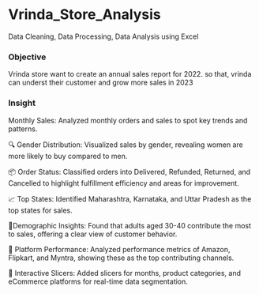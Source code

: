 # Vrinda_Store_Analysis  
Data Cleaning, Data Processing, Data Analysis using Excel 

### Objective 
Vrinda store want to create an annual sales report for 2022. so that, vrinda can underst their customer and grow more sales in 2023 

### Insight

Monthly Sales: Analyzed monthly orders and sales to spot key trends and patterns.

🔍 Gender Distribution: Visualized sales by gender, revealing women are more likely to buy compared to men.

📦 Order Status: Classified orders into Delivered, Refunded, Returned, and Cancelled to highlight fulfillment efficiency and areas for improvement.

📈 Top States: Identified Maharashtra, Karnataka, and Uttar Pradesh as the top states for sales.

👥Demographic Insights: Found that adults aged 30-40 contribute the most to sales, offering a clear view of customer behavior.

🛒 Platform Performance: Analyzed performance metrics of Amazon, Flipkart, and Myntra, showing these as the top contributing channels.

🔄 Interactive Slicers: Added slicers for months, product categories, and eCommerce platforms for real-time data segmentation.
